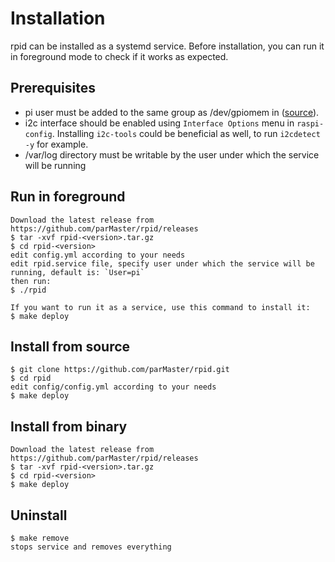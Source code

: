 # Installation

rpid can be installed as a systemd service. Before installation, you can run it in foreground mode to check if it works as expected.

## Prerequisites
- pi user must be added to the same group as /dev/gpiomem in ([source](https://raspberrypi.stackexchange.com/questions/40105/access-gpio-pins-without-root-no-access-to-dev-mem-try-running-as-root)).
- i2c interface should be enabled using `Interface Options` menu in `raspi-config`. Installing `i2c-tools` could be beneficial as well, to run `i2cdetect -y` for example.
- /var/log directory must be writable by the user under which the service will be running

## Run in foreground

	Download the latest release from https://github.com/parMaster/rpid/releases
	$ tar -xvf rpid-<version>.tar.gz
	$ cd rpid-<version>
	edit config.yml according to your needs
	edit rpid.service file, specify user under which the service will be running, default is: `User=pi`
	then run:
	$ ./rpid

	If you want to run it as a service, use this command to install it:
	$ make deploy

## Install from source

	$ git clone https://github.com/parMaster/rpid.git
	$ cd rpid
	edit config/config.yml according to your needs
	$ make deploy

## Install from binary

	Download the latest release from https://github.com/parMaster/rpid/releases
	$ tar -xvf rpid-<version>.tar.gz
	$ cd rpid-<version>
	$ make deploy

## Uninstall

	$ make remove
	stops service and removes everything
